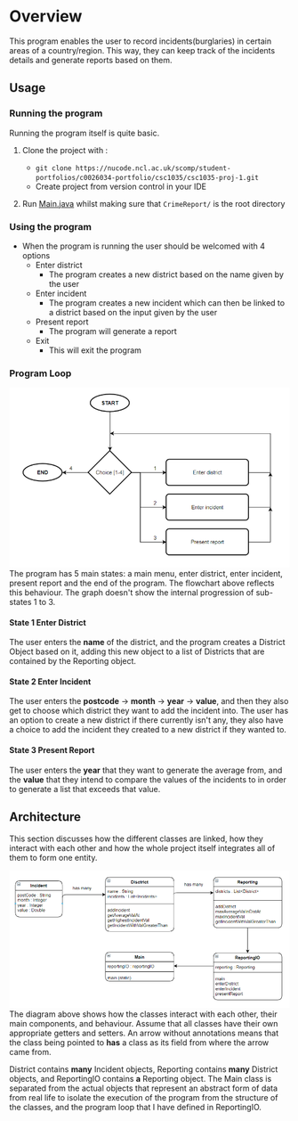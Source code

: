 # Overview
This program enables the user to record incidents(burglaries) in certain areas of a country/region.
This way, they can keep track of the incidents details and generate reports based on them.

## Usage
### Running the program
Running the program itself is quite basic.
1. Clone the project with :
   - `git clone https://nucode.ncl.ac.uk/scomp/student-portfolios/c0026034-portfolio/csc1035/csc1035-proj-1.git`
   - Create project from version control in your IDE
   
2. Run [Main.java](/src/main/Main.java) whilst making sure that `CrimeReport/` is the root directory

### Using the program
- When the program is running the user should be welcomed with 4 options
    - Enter district
      - The program creates a new district based on the name given by the user
    - Enter incident
      - The program creates a new incident which can then be linked to a district
      based on the input given by the user
    - Present report
      - The program will generate a report
    - Exit
      - This will exit the program

### Program Loop
![img.png](diagrams/menu_loop.png)
The program has 5 main states: a main menu, enter district, enter incident, present report
and the end of the program. The flowchart above reflects this behaviour. The graph doesn't
show the internal progression of sub-states 1 to 3.

#### State 1 Enter District
The user enters the **name** of the district, and the program creates a District Object based on
it, adding this new object to a list of Districts that are contained by the Reporting object.

#### State 2 Enter Incident
The user enters the **postcode** -> **month** -> **year** -> **value**, and then they also
get to choose which district they want to add the incident into. The user has an option to
create a new district if there currently isn't any, they also have a choice to add the incident
they created to a new district if they wanted to.

#### State 3 Present Report
The user enters the **year** that they want to generate the average from, and the **value**
that they intend to compare the values of the incidents to in order to generate a list that
exceeds that value.

## Architecture
This section discusses how the different classes are linked, how they interact with each other
and how the whole project itself integrates all of them to form one entity.

![img.png](diagrams/class_diag.png)
The diagram above shows how the classes interact with each other, their main components, and behaviour.
Assume that all classes have their own appropriate getters and setters. An arrow without annotations
means that the class being pointed to **has** a class as its field from where the arrow came from. 

District contains **many** Incident objects, Reporting contains **many** District objects, and ReportingIO 
contains **a** Reporting object. The Main class is separated from the actual objects that represent
an abstract form of data from real life to isolate the execution of the program from the structure of 
the classes, and the program loop that I have defined in ReportingIO.
